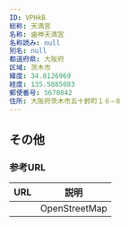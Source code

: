 ```yaml
---
ID: VPHkB
総称: 天満宮
名称: 歯神天満宮
名称読み: null
別名: null
都道府県: 大阪府
区域: 茨木市
緯度: 34.8126969
経度: 135.5885083
郵便番号: 5670842
住所: 大阪府茨木市五十鈴町１６−８
---
```


## その他

### 参考URL

| URL | 説明          |
| --- | ------------- |
|     | OpenStreetMap |
